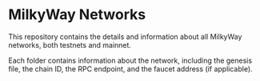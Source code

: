 # MilkyWay Networks

This repository contains the details and information about all MilkyWay networks, both testnets and mainnet.

Each folder contains information about the network, including the genesis file, the chain ID, the RPC endpoint, and the
faucet address (if applicable). 